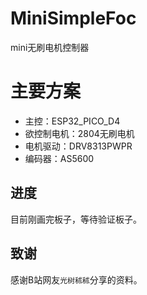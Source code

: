 # MiniSimpleFoc
mini无刷电机控制器

# 主要方案
* 主控：ESP32_PICO_D4
* 欲控制电机：2804无刷电机
* 电机驱动：DRV8313PWPR
* 编码器：AS5600

## 进度
目前刚画完板子，等待验证板子。

## 致谢
感谢B站网友`光树秫秫`分享的资料。